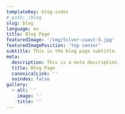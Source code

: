 ```yaml
---
templateKey: blog-index
# path: /blog
slug: blog
language: en
title: Blog Page
featuredImage: '/img/Silver-coast-5.jpg'
featuredImagePosition: 'top center'
subtitle: This is the blog page subtitle.
meta:
  description: This is a meta description.
  title: Blog Page
  canonicalLink: ''
  noindex: false
gallery:
  - alt: ''
    image: ''
    title: ''
---
```

